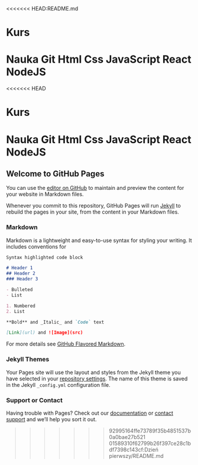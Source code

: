 <<<<<<< HEAD:README.md
# Kurs
Nauka Git Html Css JavaScript React NodeJS
=======
<<<<<<< HEAD
# Kurs
Nauka Git Html Css JavaScript React NodeJS
=======
## Welcome to GitHub Pages

You can use the [editor on GitHub](https://github.com/hubertcwynar/Kurs/edit/master/README.md) to maintain and preview the content for your website in Markdown files.

Whenever you commit to this repository, GitHub Pages will run [Jekyll](https://jekyllrb.com/) to rebuild the pages in your site, from the content in your Markdown files.

### Markdown

Markdown is a lightweight and easy-to-use syntax for styling your writing. It includes conventions for

```markdown
Syntax highlighted code block

# Header 1
## Header 2
### Header 3

- Bulleted
- List

1. Numbered
2. List

**Bold** and _Italic_ and `Code` text

[Link](url) and ![Image](src)
```

For more details see [GitHub Flavored Markdown](https://guides.github.com/features/mastering-markdown/).

### Jekyll Themes

Your Pages site will use the layout and styles from the Jekyll theme you have selected in your [repository settings](https://github.com/hubertcwynar/Kurs/settings). The name of this theme is saved in the Jekyll `_config.yml` configuration file.

### Support or Contact

Having trouble with Pages? Check out our [documentation](https://docs.github.com/categories/github-pages-basics/) or [contact support](https://github.com/contact) and we’ll help you sort it out.
>>>>>>> 92995164ffe73789f35b4851537b0a0bae27b521
>>>>>>> 01589310f62799b26f397ce28c1bdf7398c143cf:Dzień pierwszy/README.md
